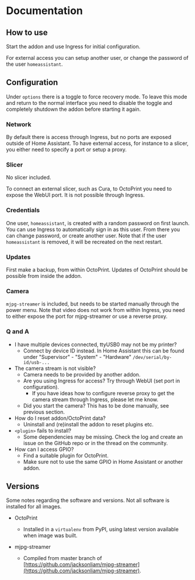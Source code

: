 # Documentation

## How to use

Start the addon and use Ingress for initial configuration.

For external access you can setup another user, or change the password of the user `homeassistant`.

## Configuration

Under `options` there is a toggle to force recovery mode. To leave this mode and return to the normal interface you need to disable the toggle and completely shutdown the addon before starting it again.

### Network

By default there is access through Ingress, but no ports are exposed outside of Home Assistant. To have external access, for instance to a slicer, you either need to specify a port or setup a proxy.

### Slicer

No slicer included.

To connect an external slicer, such as Cura, to OctoPrint you need to expose the WebUI port. It is not possible through Ingress.

### Credentials

One user, `homeassistant`, is created with a random password on first launch. You can use Ingress to automatically sign in as this user. From there you can change password, or create another user. Note that if the user `homeassistant` is removed, it will be recreated on the next restart.

### Updates

First make a backup, from within OctoPrint.
Updates of OctoPrint should be possible from inside the addon.

### Camera

`mjpg-streamer` is included, but needs to be started manually through the power menu. Note that video does not work from within Ingress, you need to either expose the port for mjpg-streamer or use a reverse proxy. 

### Q and A

- I have multiple devices connected, ttyUSB0 may not be my printer?
  - Connect by device ID instead. In Home Assistant this can be found under "Supervisor" - "System" - "Hardware" `/dev/serial/by-id/usb-...`
- The camera stream is not visible?
  - Camera needs to be provided by another addon.
  - Are you using Ingress for access? Try through WebUI (set port in configuration).
    - If you have ideas how to configure reverse proxy to get the camera stream through Ingress, please let me know.
  - Did you start the camera? This has to be done manually, see previous section.
- How do I reset addon/OctoPrint data?
  - Uninstall and (re)install the addon to reset plugins etc.
- `<plugin>` fails to install?
  - Some dependencies may be missing. Check the log and create an issue on the GitHub repo or in the thread on the community.
- How can I access GPIO?
  - Find a suitable plugin for OctoPrint.
  - Make sure not to use the same GPIO in Home Assistant or another addon.

## Versions

Some notes regarding the software and versions.
Not all software is installed for all images.

- OctoPrint
  - Installed in a `virtualenv` from PyPI, using latest version available when image was built.

- mjpg-streamer
  - Compiled from master branch of [https://github.com/jacksonliam/mjpg-streamer](https://github.com/jacksonliam/mjpg-streamer).
